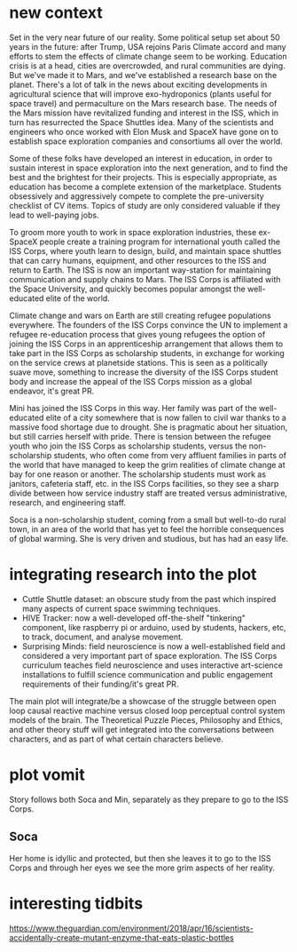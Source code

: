 # new context

Set in the very near future of our reality. Some political setup set about 50 years in the future: after Trump, USA rejoins Paris Climate accord and many efforts to stem the effects of climate change seem to be working. Education crisis is at a head, cities are overcrowded, and rural communities are dying. But we've made it to Mars, and we've established a research base on the planet. There's a lot of talk in the news about exciting developments in agricultural science that will improve exo-hydroponics (plants useful for space travel) and permaculture on the Mars research base. The needs of the Mars mission have revitalized funding and interest in the ISS, which in turn has resurrected the Space Shuttles idea. Many of the scientists and engineers who once worked with Elon Musk and SpaceX have gone on to establish space exploration companies and consortiums all over the world. 

Some of these folks have developed an interest in education, in order to sustain interest in space exploration into the next generation, and to find the best and the brightest for their projects. This is especially appropriate, as education has become a complete extension of the marketplace. Students obsessively and aggressively compete to complete the pre-university checklist of CV items. Topics of study are only considered valuable if they lead to well-paying jobs. 

To groom more youth to work in space exploration industries, these ex-SpaceX people create a training program for international youth called the ISS Corps, where youth learn to design, build, and maintain space shuttles that can carry humans, equipment, and other resources to the ISS and return to Earth. The ISS is now an important way-station for maintaining communication and supply chains to Mars. The ISS Corps is affiliated with the Space University, and quickly becomes popular amongst the well-educated elite of the world. 

Climate change and wars on Earth are still creating refugee populations everywhere. The founders of the ISS Corps convince the UN to implement a refugee re-education process that gives young refugees the option of joining the ISS Corps in an apprenticeship arrangement that allows them to take part in the ISS Corps as scholarship students, in exchange for working on the service crews at planetside stations. This is seen as a politically suave move, something to increase the diversity of the ISS Corps student body and increase the appeal of the ISS Corps mission as a global endeavor, it's great PR. 

Mini has joined the ISS Corps in this way. Her family was part of the well-educated elite of a city somewhere that is now fallen to civil war thanks to a massive food shortage due to drought. She is pragmatic about her situation, but still carries herself with pride. There is tension between the refugee youth who join the ISS Corps as scholarship students, versus the non-scholarship students, who often come from very affluent families in parts of the world that have managed to keep the grim realities of climate change at bay for one reason or another. The scholarship students must work as janitors, cafeteria staff, etc. in the ISS Corps facilities, so they see a sharp divide between how service industry staff are treated versus administrative, research, and engineering staff. 

Soca is a non-scholarship student, coming from a small but well-to-do rural town, in an area of the world that has yet to feel the horrible consequences of global warming. She is very driven and studious, but has had an easy life. 

# integrating research into the plot

- Cuttle Shuttle dataset: an obscure study from the past which inspired many aspects of current space swimming techniques. 
- HIVE Tracker: now a well-developed off-the-shelf "tinkering" component, like raspberry pi or arduino, used by students, hackers, etc, to track, document, and analyse movement. 
- Surprising Minds: field neuroscience is now a well-established field and considered a very important part of space exploration. The ISS Corps curriculum teaches field neuroscience and uses interactive art-science installations to fulfill science communication and public engagement requirements of their funding/it's great PR. 

The main plot will integrate/be a showcase of the struggle between open loop causal reactive machine versus closed loop perceptual control system models of the brain. The Theoretical Puzzle Pieces, Philosophy and Ethics, and other theory stuff will get integrated into the conversations between characters, and as part of what certain characters believe. 

# plot vomit

Story follows both Soca and Min, separately as they prepare to go to the ISS Corps. 

## Soca
Her home is idyllic and protected, but then she leaves it to go to the ISS Corps and through her eyes we see the more grim aspects of her reality. 

# interesting tidbits

https://www.theguardian.com/environment/2018/apr/16/scientists-accidentally-create-mutant-enzyme-that-eats-plastic-bottles
